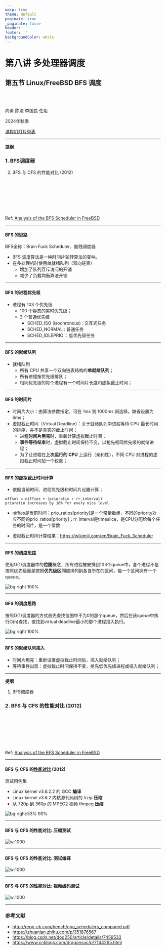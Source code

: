 ```yaml
---
marp: true
theme: default
paginate: true
_paginate: false
header: ''
footer: ''
backgroundColor: white
---
```


<!-- theme: gaia -->
<!-- _class: lead -->

# 第八讲 多处理器调度
## 第五节 Linux/FreeBSD BFS 调度

<br>
<br>

向勇 陈渝 李国良 任炬 

2024年秋季

[课程幻灯片列表](https://www.yuque.com/xyong-9fuoz/qczol5/ewvhdy3epbwbkn3n)

---

**提纲**

### 1. BFS调度器
2. BFS 与 CFS 的性能对比 (2012)

<br>
<br>
<br>
<br>
<br>
<br>

Ref: [Analysis of the BFS Scheduler in FreeBSD](http://vellvisher.github.io/papers_reports/doc/BFS_FreeBSD.pdf)

---

#### BFS 的思路
BFS全称：Brain Fuck Scheduler，脑残调度器
- BFS 调度算法是一种时间片轮转算法的变种。
- 在多处理机时使用单就绪队列（双向链表）
  - 增加了队列互斥访问的开销
  - 减少了负载均衡算法开销

---

#### BFS 的进程优先级

- 进程有 103 个优先级
  - 100 个静态的实时优先级；
  - 3 个普通优先级 
      - SCHED_ISO (isochronous) : 交互式任务
      - SCHED_NORMAL  : 普通任务
      - SCHED_IDLEPRIO ：低优先级任务


---

#### BFS 的就绪队列

- 就绪队列
  - 所有 CPU 共享一个双向链表结构的**单就绪队列**；
  - 所有进程按优先级排队；
  - 相同优先级的每个进程有一个时间片长度和虚拟截止时间；

---

#### BFS 的时间片
- 时间片大小：由算法参数指定，可在 1ms 到 1000ms 间选择，缺省设置为 6ms；
- 虚拟截止时间（Virtual Deadline）：关于就绪队列中进程等待 CPU 最长时间的排序，并不是真实的截止时间；
  - 进程**时间片用完**时，重新计算虚拟截止时间；
  - **事件等待结束**时，虚拟截止时间保持不变，以抢先相同优先级的就绪进程；
  - 为了让进程在**上次运行的 CPU** 上运行（亲和性），不同 CPU 对进程的虚拟截止时间加一个权重；


---

#### BFS 的虚拟截止时间计算
- 依据当前时间、进程优先级和时间片设置计算；
```
offset = niffies + (prioratio ∗ rr_interval)
prioratio increases by 10% for every nice level
```
- niffies是当前时间；prio_ratios[priority]是一个常量数组，不同的priority对应不同的prio_ratios[priority]；rr_interval是timeslice，是CPU分配给每个任务的时间片，是一个常数

- 虚拟截止时间计算结果：https://wikimili.com/en/Brain_Fuck_Scheduler


---

#### BFS 的调度思路
使用O(1)调度器中的**位图**概念，所有进程被安排到103个queue中，各个进程不是按照优先级而是按照**优先级区间**被排列到各自所在的区间，每一个区间拥有一个queue。
<!-- https://www.cnblogs.com/dragonsuc/p/7144265.html -->
![bg right 100%](figs/bfs.png)


---

#### BFS 的调度思路
按照O(1)调度器的方式首先查找位图中不为0的那个queue，然后在该queue中执行O(n)查找，查找到virtual deadline最小的那个进程投入执行。

![bg right 100%](figs/bfs.png)

---

#### BFS 的就绪队列插入

- 时间片用完：重新设置虚拟截止时间后，插入就绪队列；
- 等待事件出现：虚拟截止时间保持不变，抢先低优先级进程或插入就绪队列；

---

**提纲**

1. BFS调度器
### 2. BFS 与 CFS 的性能对比 (2012)

<br>
<br>
<br>
<br>
<br>
<br>

Ref: [Analysis of the BFS Scheduler in FreeBSD](http://vellvisher.github.io/papers_reports/doc/BFS_FreeBSD.pdf)

---

#### BFS 与 CFS 的[性能对比](http://repo-ck.com/bench/cpu_schedulers_compared.pdf) (2012)
测试用例集
- Linux kernel v3.6.2.2 的 GCC **编译**
- Linux kernel v3.6.2 内核源代码树的 lrzip **压缩**
- 从 720p 到 360p 的 MPEG2 视频 ffmpeg **压缩**

![bg right:53% 90%](figs/test-machines.png)

---

#### BFS 与 CFS 的性能对比: 压缩测试
![w:1000](figs/compression-test.png)

---

#### BFS 与 CFS 的性能对比: 测试编译
![w:1000](figs/make-test.png)

---

#### BFS 与 CFS 的性能对比: 视频编码测试
![w:1000](figs/video-test.png)

---

### 参考文献
- http://repo-ck.com/bench/cpu_schedulers_compared.pdf
- https://zhuanlan.zhihu.com/p/351876567
- https://blog.csdn.net/dog250/article/details/7459533
- https://www.cnblogs.com/dragonsuc/p/7144265.html
